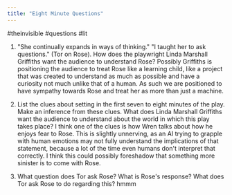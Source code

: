 ```yaml
---
title: "Eight Minute Questions"
---
```

#theinvisible #questions #lit 

1. "She continually expands in ways of thinking." "I taught her to ask questions." (Tor on Rose). How does the playwright Linda Marshall Griffiths want the audience to understand Rose?
Possibly Griffiths is positioning the audience to treat Rose like a learning child, like a project that was created to understand as much as possible and have a curiosity not much unlike that of a human. As such we are positioned to have sympathy towards Rose and treat her as more than just a machine.

2. List the clues about setting in the first seven to eight minutes of the play. Make an inference from these clues. What does Linda Marshall Griffiths want the audience to understand about the world in which this play takes place?
I think one of the clues is how Wren talks about how he enjoys fear to Rose. This is slightly unnerving, as an AI trying to grapple with human emotions may not fully understand the implications of that statement, because a lot of the time even humans don't interpret that correctly. I think this could possibly foreshadow that something more sinister is to come with Rose.

2. What question does Tor ask Rose? What is Rose's response? What does Tor ask Rose to do regarding this?
hmmm
